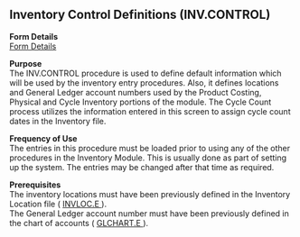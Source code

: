 ##  Inventory Control Definitions (INV.CONTROL)

<PageHeader />

**Form Details**  
[ Form Details ](INV-CONTROL-1/README.md)   

**Purpose**  
The INV.CONTROL procedure is used to define default information which will be
used by the inventory entry procedures. Also, it defines locations and General
Ledger account numbers used by the Product Costing, Physical and Cycle
Inventory portions of the module. The Cycle Count process utilizes the
information entered in this screen to assign cycle count dates in the
Inventory file.

**Frequency of Use**  
The entries in this procedure must be loaded prior to using any of the other
procedures in the Inventory Module. This is usually done as part of setting up
the system. The entries may be changed after that time as required.

**Prerequisites**  
The inventory locations must have been previously defined in the Inventory Location file ( [ INVLOC.E ](../INVLOC-E/README.md) ).   
The General Ledger account number must have been previously defined in the chart of accounts ( [ GLCHART.E ](../../../GL-OVERVIEW/GL-ENTRY/GLCHART-E/README.md) ). 

<badge text= "Version 8.10.57" vertical="middle" />

<PageFooter />